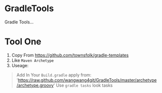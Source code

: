 GradleTools
===========

Gradle Tools...

Tool One
===
1. Copy From https://github.com/townsfolk/gradle-templates
2. Like `Maven Archetype`
3. Useage:
> Add In Your `Build.gradle`
>     apply from: 'https://raw.github.com/wangwang4git/GradleTools/master/archetype/archetype.groovy'
> Use `gradle tasks` look tasks
